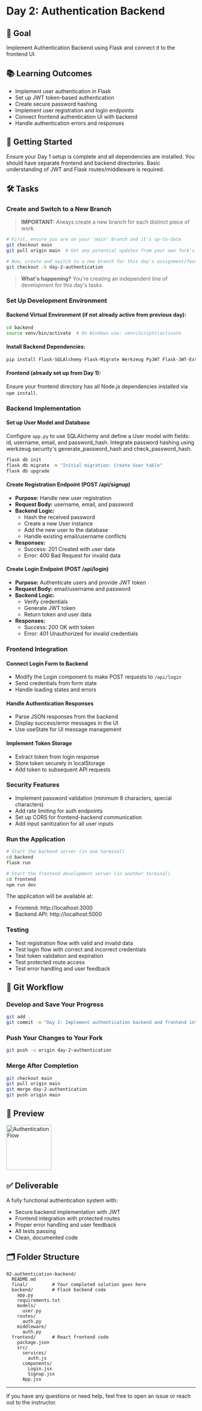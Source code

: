 # Day 2: Authentication Backend

## 🎯 Goal

Implement Authentication Backend using Flask and connect it to the frontend UI.

## 📚 Learning Outcomes

- Implement user authentication in Flask
- Set up JWT token-based authentication
- Create secure password hashing
- Implement user registration and login endpoints
- Connect frontend authentication UI with backend
- Handle authentication errors and responses

## 🚀 Getting Started

Ensure your Day 1 setup is complete and all dependencies are installed. You should have separate frontend and backend directories. Basic understanding of JWT and Flask routes/middleware is required.

## 🛠️ Tasks

### Create and Switch to a New Branch

> **IMPORTANT:** Always create a new branch for each distinct piece of work.

```bash
# First, ensure you are on your 'main' branch and it's up-to-date
git checkout main
git pull origin main  # Get any potential updates from your own fork's main

# Now, create and switch to a new branch for this day's assignment/feature
git checkout -b day-2-authentication
```

> **What's happening?** You're creating an independent line of development for this day's tasks.

### Set Up Development Environment

#### Backend Virtual Environment (if not already active from previous day):

```bash
cd backend
source venv/bin/activate  # On Windows use: venv\Scripts\activate
```

#### Install Backend Dependencies:

```bash
pip install Flask-SQLAlchemy Flask-Migrate Werkzeug PyJWT Flask-JWT-Extended Flask-CORS
```

#### Frontend (already set up from Day 1):

Ensure your frontend directory has all Node.js dependencies installed via `npm install`.

### Backend Implementation

#### Set up User Model and Database

Configure `app.py` to use SQLAlchemy and define a User model with fields: id, username, email, and password_hash. Integrate password hashing using werkzeug.security's generate_password_hash and check_password_hash.

```bash
flask db init
flask db migrate -m "Initial migration: Create User table"
flask db upgrade
```

#### Create Registration Endpoint (POST /api/signup)

- **Purpose:** Handle new user registration
- **Request Body:** username, email, and password
- **Backend Logic:**
  - Hash the received password
  - Create a new User instance
  - Add the new user to the database
  - Handle existing email/username conflicts
- **Responses:**
  - Success: 201 Created with user data
  - Error: 400 Bad Request for invalid data

#### Create Login Endpoint (POST /api/login)

- **Purpose:** Authenticate users and provide JWT token
- **Request Body:** email/username and password
- **Backend Logic:**
  - Verify credentials
  - Generate JWT token
  - Return token and user data
- **Responses:**
  - Success: 200 OK with token
  - Error: 401 Unauthorized for invalid credentials

### Frontend Integration

#### Connect Login Form to Backend

- Modify the Login component to make POST requests to `/api/login`
- Send credentials from form state
- Handle loading states and errors

#### Handle Authentication Responses

- Parse JSON responses from the backend
- Display success/error messages in the UI
- Use useState for UI message management

#### Implement Token Storage

- Extract token from login response
- Store token securely in localStorage
- Add token to subsequent API requests

### Security Features

- Implement password validation (minimum 8 characters, special characters)
- Add rate limiting for auth endpoints
- Set up CORS for frontend-backend communication
- Add input sanitization for all user inputs

### Run the Application

```bash
# Start the backend server (in one terminal)
cd backend
flask run

# Start the frontend development server (in another terminal)
cd frontend
npm run dev
```

The application will be available at:

- Frontend: http://localhost:3000
- Backend API: http://localhost:5000

### Testing

- Test registration flow with valid and invalid data
- Test login flow with correct and incorrect credentials
- Test token validation and expiration
- Test protected route access
- Test error handling and user feedback

## 🔄 Git Workflow

### Develop and Save Your Progress

```bash
git add .
git commit -m "Day 2: Implement authentication backend and frontend integration"
```

### Push Your Changes to Your Fork

```bash
git push -u origin day-2-authentication
```

### Merge After Completion

```bash
git checkout main
git pull origin main
git merge day-2-authentication
git push origin main
```

## 📸 Preview

<img src="auth-flow.png" alt="Authentication Flow" width="120"/>

## ✅ Deliverable

A fully functional authentication system with:

- Secure backend implementation with JWT
- Frontend integration with protected routes
- Proper error handling and user feedback
- All tests passing
- Clean, documented code

## 🗂️ Folder Structure

```
02-authentication-backend/
  README.md
  final/         # Your completed solution goes here
  backend/       # Flask backend code
    app.py
    requirements.txt
    models/
      user.py
    routes/
      auth.py
    middleware/
      auth.py
  frontend/      # React frontend code
    package.json
    src/
      services/
        auth.js
      components/
        Login.jsx
        Signup.jsx
      App.jsx
```

---

If you have any questions or need help, feel free to open an issue or reach out to the instructor.
